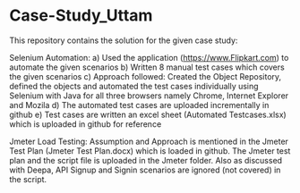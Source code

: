 # Case-Study_Uttam
This repository contains the solution for the given case study:

Selenium Automation:
a) Used the application (https://www.Flipkart.com) to automate the given scenarios
b) Written 8 manual test cases which covers the given scenarios 
c) Approach followed: Created the Object Repository, defined the objects and automated the test cases individually using Selenium with Java for all three browsers namely Chrome, Internet Explorer and Mozila
d) The automated test cases are uploaded incrementally in github
e) Test cases are written an excel sheet (Automated Testcases.xlsx) which is uploaded in github for reference


Jmeter Load Testing:
Assumption and Approach is mentioned in the Jmeter Test Plan (Jmeter Test Plan.docx) which is loaded in github. The Jmeter test plan and the script file is uploaded in the Jmeter folder.
Also as discussed with Deepa, API Signup and Signin scenarios are ignored (not covered) in the script.
